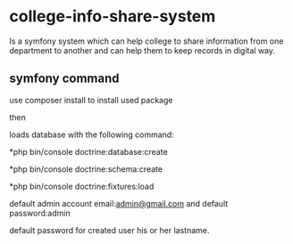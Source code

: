 # college-info-share-system

Is a symfony system which can help college to share information from one department to another and can help them to keep records in digital way.

symfony command
---
use composer install to install used package

then 

loads database with the following command:

*php bin/console doctrine:database:create

*php bin/console doctrine:schema:create

*php bin/console doctrine:fixtures:load

default admin account email:admin@gmail.com and default password:admin

default password for created user his or her lastname.
